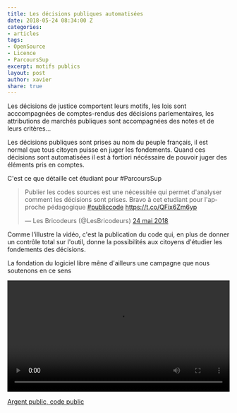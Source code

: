 ```yaml
---
title: Les décisions publiques automatisées
date: 2018-05-24 08:34:00 Z
categories:
- articles
tags:
- OpenSource
- Licence
- ParcoursSup
excerpt: motifs publics
layout: post
author: xavier
share: true
---
```


Les décisions de justice comportent leurs motifs, les lois sont acccompagnées de comptes-rendus des décisions parlementaires, les attributions de marchés publiques sont accompagnées des notes et de leurs critères... 

Les décisions publiques sont prises au nom du peuple français, il est normal que tous citoyen puisse en juger les fondements. Quand ces décisions sont automatisées il est à fortiori nécéssaire de pouvoir juger des éléments pris en comptes. 

C'est ce que détaille cet étudiant pour #ParcoursSup
<blockquote class="twitter-tweet" data-lang="fr"><p lang="fr" dir="ltr">Publier les codes sources est une nécessitée qui permet d&#39;analyser comment les décisions sont prises. Bravo à cet etudiant pour l&#39;approche pédagogique <a href="https://twitter.com/hashtag/publiccode?src=hash&amp;ref_src=twsrc%5Etfw">#publiccode</a> <a href="https://t.co/QFix6Zm6yp">https://t.co/QFix6Zm6yp</a></p>&mdash; Les Bricodeurs (@LesBricodeurs) <a href="https://twitter.com/LesBricodeurs/status/999555234270793728?ref_src=twsrc%5Etfw">24 mai 2018</a></blockquote>
<script async src="https://platform.twitter.com/widgets.js" charset="utf-8"></script>

Comme l'illustre la vidéo, c'est la publication du code qui, en plus de donner un contrôle total sur l'outil, donne la possibilités aux citoyens d'étudier les fondements des décisions. 

La fondation du logiciel libre mêne d'ailleurs une campagne que nous soutenons en ce sens 

<video controls="controls" crossorigin="crossorigin" width="100%">
    <source src="https://download.fsfe.org/videos/pmpc/pmpc_fr_desktop.mp4" type="video/mp4; codecs=&quot;avc1.42E01E, mp4a.40.2&quot;" media="screen and (min-device-width:1000px)">
    <source src="https://download.fsfe.org/videos/pmpc/pmpc_fr_desktop.webm" type="video/webm; codecs=&quot;vp9, opus&quot;" media="screen and (min-device-width:1000px)">
    <source src="https://download.fsfe.org/videos/pmpc/pmpc_fr_mobile.mp4" type="video/mp4; codecs=&quot;avc1.42E01E, mp4a.40.2&quot;" media="screen and (max-device-width:999px)">
    <source src="https://download.fsfe.org/videos/pmpc/pmpc_fr_mobile.webm" type="video/webm; codecs=&quot;vp9, opus&quot;" media="screen and (max-device-width:999px)">    
    <track src="https://publiccode.eu/video-subs/webvtt/pmpc_fr.vtt" kind="subtitles" srclang="fr" label="Français">

  </video>

[Argent public, code public ](https://publiccode.eu)

